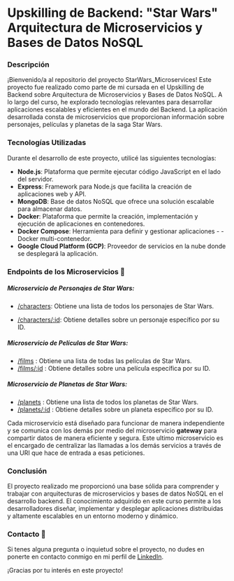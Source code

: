 # Upskilling de Backend: "Star Wars"  Arquitectura de Microservicios y Bases de Datos NoSQL

### Descripción

¡Bienvenido/a al repositorio del proyecto StarWars_Microservices! Este proyecto fue realizado como parte de mi cursada en el Upskilling de Backend sobre Arquitectura de Microservicios y Bases de Datos NoSQL. A lo largo del curso, he explorado tecnologías relevantes para desarrollar aplicaciones escalables y eficientes en el mundo del Backend. La aplicación desarrollada consta de microservicios que proporcionan información sobre personajes, películas y planetas de la saga Star Wars.

### Tecnologías Utilizadas
Durante el desarrollo de este proyecto, utilicé las siguientes tecnologías:

- **Node.js**: Plataforma que permite ejecutar código JavaScript en el lado del servidor.
- **Express**: Framework para Node.js que facilita la creación de aplicaciones web y API.
- **MongoDB**: Base de datos NoSQL que ofrece una solución escalable para almacenar datos.
- **Docker**: Plataforma que permite la creación, implementación y ejecución de aplicaciones en contenedores.
- **Docker Compose**: Herramienta para definir y gestionar aplicaciones - - Docker multi-contenedor.
- **Google Cloud Platform (GCP)**: Proveedor de servicios en la nube donde se desplegará la aplicación.



### Endpoints de los Microservicios 🔗
##### Microservicio de Personajes de Star Wars:
 - [/characters](http://34.125.194.224:8000/characters): Obtiene una lista de todos los personajes de Star Wars.

 - [/characters/:id](http://34.125.194.224:8000/characters/1): Obtiene detalles sobre un personaje específico por su ID.

##### Microservicio de Películas de Star Wars:

- [/films](http://34.125.194.224:8000/films) : Obtiene una lista de todas las películas de Star Wars.
- [/films/:id](http://34.125.194.224:8000/films/1) : Obtiene detalles sobre una película específica por su ID.

##### Microservicio de Planetas de Star Wars:

- [/planets](http://34.125.194.224:8000/planets) : Obtiene una lista de todos los planetas de Star Wars.
- [/planets/:id](http://34.125.194.224:8000/planets/1) : Obtiene detalles sobre un planeta específico por su ID.

Cada microservicio está diseñado para funcionar de manera independiente y se comunica con los demás  por medio del microservicio **gateway** para compartir datos de manera eficiente y segura. Este ultimo microservicio es el encargado de centralizar las llamadas a los demás servicios a través de una URI que hace de entrada a esas peticiones.



### Conclusión
El proyecto realizado me proporcionó una base sólida para comprender y trabajar con arquitecturas de microservicios y bases de datos NoSQL en el desarrollo backend. El conocimiento adquirido en este curso permite a los desarrolladores diseñar, implementar y desplegar aplicaciones distribuidas y altamente escalables en un entorno moderno y dinámico.

### Contacto 📩
Si tenes alguna pregunta o inquietud sobre el proyecto, no dudes en ponerte en contacto conmigo en mi perfil de [LinkedIn](https://www.linkedin.com/in/sol-olmos-fullstackdev-industrialdesigner/). 

¡Gracias por tu interés en este proyecto! 



